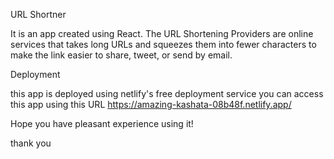 URL Shortner

It is an app created using React.
The URL Shortening Providers are online services that takes long URLs and squeezes them into fewer characters to make the link easier to share, tweet, or send by email.

Deployment

this app is deployed using netlify's free deployment service 
you can access this app using this URL
https://amazing-kashata-08b48f.netlify.app/

Hope you have pleasant experience using it!

thank you